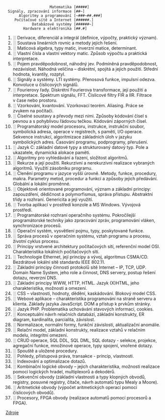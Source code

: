 ```text
                    Matematika [#####]
 Signály, zpracování informace [##~]
      Algoritmy a programování [~###~##.###]
    Počítačové sítě a Internet [######.]
            Databázové systémy [######~]
        Hardware a elektronika [##.#]
```

1. [░](./DX/01.MD)<!--Matematika--> Derivace, diferenciál a integrál (definice, výpočty, praktický význam).
2. [░](./DX/02.MD) Soustava lineárních rovnic a metody jejich řešení.
3. [░](./DX/03.MD) Maticová algebra, typy matic, inverzní matice, determinant.
4. [░](./DX/04.MD) Vlastní čísla a vlastní vektory matic. Způsob výpočtu a praktická interpretace.
5. [░](./DX/05.MD) Pojem pravděpodobnost, náhodný jev. Podmíněná pravděpodobnost, nezávislost. Náhodná veličina – diskrétní, spojitá a jejich použití. Střední hodnota, kvantily, rozptyl.
6. [░](./DX/06.MD)<!--Signály, zpracování informace--> Signály a systémy. LTI systémy. Přenosová funkce, impulsní odezva. Konvoluce u číslicových signálů.
7. [░](./DX/07.MD) Fourierovy řady. Diskrétní Fourierova transformace, její použití a interpretace. Spektrum signálu, FFT. Číslicové filtry FIR a IIR. Filtrace v&nbsp;čase nebo prostoru.
8. [░](./DX/08.MD) Vzorkování, kvantování. Vzorkovací teorém. Aliasing. Práce se zvukem na počítači.
9. [░](./DX/09.MD)<!--Algoritmy a programování--> Číselné soustavy a převody mezi nimi. Způsoby kódování čísel s pevnou a s pohyblivou řádovou tečkou. Kódování záporných čísel.
10. [░](./DX/10.MD) Programátorský model procesoru, instrukce, instrukční soubor, symbolická adresa, operace v registrech, s pamětí, I/O operace. Sekvence instrukcí, algoritmizace základních úloh v jazyku symbolických adres. Časování programu, podprogramy, přerušení.
11. [░](./DX/11.MD) Jazyk C: základní datové typy a strukturovaný datový typ. Pole a ukazatele, dynamická alokace paměti.
12. [░](./DX/12.MD) Algoritmy pro vyhledávání a řazení, složitost algoritmů.
13. [░](./DX/13.MD) Rekurze a její použití. Rekurzivní a nerekurzivní realizace vybraných algoritmů. Využití zásobníku programu.
14. [░](./DX/14.MD) Členění programu v jazyce vyšší úrovně. Metody, funkce, procedury, makra. Parametry metod, procedur a funkcí a způsoby jejich předávání. Globální a lokální proměnné.
15. [░](./DX/15.MD) Objektově orientované programování, význam a základní principy: zapouzdření, dědičnost a polymorfismus, správa přístupu. Abstraktní třídy a rozhraní. Genericita a její využití.
16. [░](./DX/16.MD) Tvorba aplikací v prostředí konzole a MS Windows. Vývojová prostředí.
17. [░](./DX/17.MD) Programátorské rozhraní operačního systému. Pokročilejší programátorské techniky jako zpracování zpráv, programování vláken, synchronizace procesů.
18. [░](./DX/18.MD) Operační systém, vysvětlení pojmu, typy, poskytované funkce.
19. [░](./DX/19.MD) Správa procesů v operačním systému, vztah programu a procesu, životní cyklus procesu.
20. [░](./DX/20.MD)<!--Počítačové sítě a Internet--> Principy vrstvené architektury počítačových sítí, referenční model OSI. Charakteristika lokálních počítačových sítí.
21. [░](./DX/21.MD) Technologie Ethernet, její principy a vývoj, algoritmus CSMA/CD. Bezdrátové lokální sítě standardu IEEE 802.11.
22. [░](./DX/22.MD) Základní principy činnosti protokolů sítě Internet – IP, TCP, UDP. Domain Name System, jeho role a činnost, DNS servery, postup řešení dotazu, reverzní DNS.
23. [░](./DX/23.MD) Základní principy WWW, HTTP, HTML. Jazyk (X)HTML, jeho charakteristika, možnosti a omezení.
24. [░](./DX/24.MD) CSS – vlastnosti, hodnoty, dědění, kaskádování. Blokový model CSS.
25. [░](./DX/25.MD) Webové aplikace – charakteristika programování na straně serveru a klienta. Základy jazyka JavaScript. DOM a přístup k prvkům stránky.
26. [░](./DX/26.MD) Jazyk PHP. Problematika uchovávání stavových informací, cookies.
27. [░](./DX/27.MD)<!--Databázové systémy--> Konceptuální návrh relačních databází, základní konstrukty, ER diagram, kardinalita, parcialita, závislost.
28. [░](./DX/28.MD) Normalizace, normální formy, funkční závislosti, aktualizační anomálie.
29. [░](./DX/29.MD) Relační model, základní konstrukty, realizace vztahů v relačním modelu, integritní omezení.
30. [░](./DX/30.MD) CRUD operace, SQL DDL, SQL DML, SQL dotazy - selekce, projekce, agregační funkce, množinové operace, typy spojení, vnořené dotazy.
31. [░](./DX/31.MD) Spouště a uložené procedury.
32. [░](./DX/32.MD) Pohledy, přístupová práva, transakce - princip, vlastnosti.
33. [░](./DX/33.MD) Indexování a optimalizace dotazů.
34. [░](./DX/34.MD)<!--Hardware a elektronika--> Kombinační logické obvody – jejich charakteristika, možnosti realizace pomocí logických hradel, multiplexorů a dekodérů.
35. [░](./DX/35.MD) Sekvenční obvody (základní vlastnosti a typy klopných obvodů, registry, posuvné registry, čítače, návrh automatů typu Mealy a Moore).
36. [░](./DX/36.MD) Aritmetické obvody (výpočet aritmetických operací pomocí číslicových obvodů).
37. [░](./DX/37.MD) Procesory, FPGA obvody (realizace automatů pomocí procesorů a FPGA).

[Zdroje](./Zdroje.txt)

<!--  git commit -m "$(Get-Date)"  -->
<!--  <svg style="vertical-align: -6.457ex; background-color:white" xmlns...  -->
